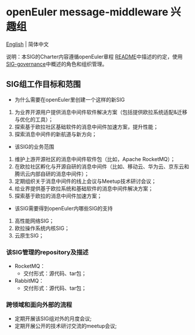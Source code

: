 
# openEuler message-middleware 兴趣组
[English](./sig-template.md) | 简体中文


说明：本SIG的Charter内容遵循openEuler章程 [README](/zh/governance/README.md)中描述的约定，使用[SIG-governance](/zh/technical-committee/governance/SIG-governance.md)中概述的角色和组织管理。

## SIG组工作目标和范围

 - 为什么需要在openEuler里创建一个这样的新SIG
 1. 为业界开源用户提供消息中间件软件解决方案（包括提供欧拉系统适配&迁移与优化的工具）；
 2. 探索基于欧拉社区基础软件的消息中间件加速方案，提升性能；
 3. 探索消息中间件的新航道与新方向；

 - 该SIG的业务范围
 1. 维护上游开源社区的消息中间件软件包（比如，Apache RocketMQ）； 
 2. 在欧拉社区孵化与开源自研的消息中间件（比如、移动云、华为云、京东云和腾讯云内部自研的消息中间件）；
 3. 定期组织关于消息中间件的线上会议与Meetup技术研讨会议；
 4. 给业界提供基于欧拉系统和基础软件的消息中间件解决方案；
 5. 探索基于欧拉的消息中间件加速方案；

 - 该SIG需要得到openEuler内哪些SIG的支持
 1. 高性能网络SIG；
 2. 欧拉操作系统内核SIG；
 3. 云原生SIG；


 ### 该SIG管理的repository及描述
 
- RocketMQ：
  - 交付形式：源代码、tar包；
- RabbitMQ：
  - 交付形式：源代码、tar包；

 ### 跨领域和面向外部的流程

 - 定期开展该SIG组对外的月度会议;
 - 定期开展公开的技术研讨交流的meetup会议;
 

